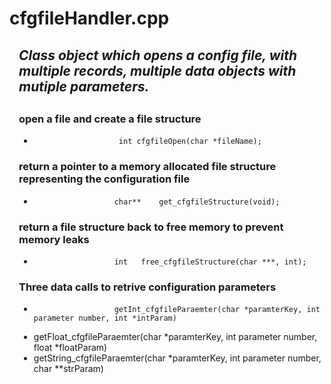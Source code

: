 <h1>cfgfileHandler.cpp</h1>
 
<div style="margin-left: 15px;"><h2><i>
 Class object which opens a config file, with multiple records, multiple data objects with mutiple parameters.
</i><h2>
</div>

<div style="margin-left: 15px;">

<h3> 
       
open a file and create a file structure
       
</h3><ul><li>
            
                       int cfgfileOpen(char *fileName);
            
</li></ul><h3> 
 
return a pointer to a memory allocated file structure representing the configuration file 
 
       
</h3><ul><li> 
  
                      char** 	get_cfgfileStructure(void);
</li></ul>
<h3>  
 return a file structure back to free memory to prevent memory leaks
</h3><ul><li>
  
                      int 	free_cfgfileStructure(char ***, int);
  
</li></ul><h3>  
 Three data calls to retrive configuration parameters
</h3><ul><li>
  
                      getInt_cfgfileParaemter(char *paramterKey, int parameter number, int *intParam)
</li><li>
                      getFloat_cfgfileParaemter(char *paramterKey, int parameter number, float *floatParam)
</li><li>
                      getString_cfgfileParaemter(char *paramterKey, int parameter number, char **strParam)
</li></ul>  

</div>

